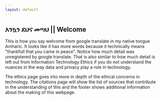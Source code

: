 ```yaml
---
layout: default
---
```


## እንኳን ደህና መጣህ || Welcome
This is how you say welcome from google translate in my native tongue Amharic. It looks like it has more words because it technically means "thankfull that you came in peace". Notice how much
detail was unregistered by google translate. That is also similar to how much detail is left out from Information Technology Ethics if you do not understand the nuances in the way data and privacy
play a role in technology. 

The ethics page goes into more in depth of the ethical concerns in technology. The citations
page will show the list of sources that contribute in the understanding of this and the footer shows additional information about the making
of this webpage. 
